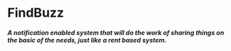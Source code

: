 # FindBuzz
##### A notification enabled system that will do the work of sharing things on the basic of the needs, just like a rent based system. 
